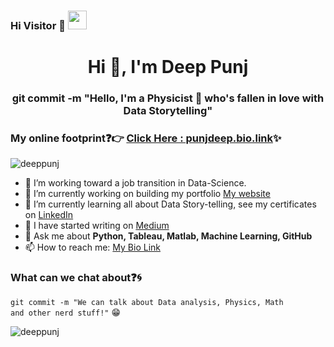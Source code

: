 ### Hi Visitor 👀 <img src="https://raw.githubusercontent.com/iampavangandhi/iampavangandhi/master/gifs/Hi.gif" width="30px">

<h1 align="center">Hi 👋, I'm Deep Punj</h1>
<h3 align="center">git commit -m "Hello, I'm a Physicist 🔬 who's fallen in love with Data Storytelling"</h3>

### My online footprint:question::point_right: [Click Here : punjdeep.bio.link](https://punjdeep.bio.link/):sparkles:
<p align="left"> <img src="https://komarev.com/ghpvc/?username=deeppunj&color=blue" alt="deeppunj" /> </p>

- 🤔 I’m working toward a job transition in Data-Science.
- 🔭 I’m currently working on building my portfolio [My website](https://punjdeep.com/) 
- 🌱 I’m currently learning all about Data Story-telling, see my certificates on [LinkedIn](https://www.linkedin.com/in/deeppunj/)
- 👯 I have started writing on [Medium](https://punjdeep.medium.com/)
- 💬 Ask me about **Python, Tableau, Matlab, Machine Learning, GitHub**
- 📫 How to reach me: [My Bio Link](http://punjdeep.bio.link)

### What can we chat about:question::cyclone:
<code>git commit -m "We can talk about Data analysis, Physics, Math and other nerd stuff!"</code> :grin:

<!-- This part is commented
<h3 align="left">Languages and Tools:</h3>
<a href="https://opencv.org/" target="_blank"> <img src="https://www.vectorlogo.zone/logos/opencv/opencv-icon.svg" alt="opencv" width="40" height="40"/> </a> <a href="https://www.python.org" target="_blank"> <img src="https://raw.githubusercontent.com/devicons/devicon/master/icons/python/python-original.svg" alt="python" width="40" height="40"/> </a> <a href="https://scikit-learn.org/" target="_blank"> <img src="https://upload.wikimedia.org/wikipedia/commons/0/05/Scikit_learn_logo_small.svg" alt="scikit_learn" width="40" height="40"/> </a> 
--> 

<p><img align="left" src="https://github-readme-stats.vercel.app/api?username=deeppunj&show_icons=true&locale=en" alt="deeppunj" /></p>
